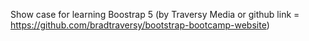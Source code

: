 Show case for learning Boostrap 5 (by Traversy Media or github link = https://github.com/bradtraversy/bootstrap-bootcamp-website)
